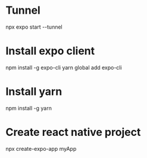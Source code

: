 # Tunnel
npx expo start --tunnel

# Install expo client
npm install -g expo-cli
yarn global add expo-cli

# Install yarn
npm install -g yarn

# Create react native project
npx create-expo-app myApp
